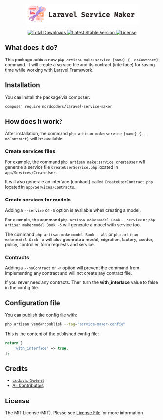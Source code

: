 <p align="center"><img src="./laravel-service-maker.png" alt="Laravel Service Maker"></p>

<p align="center">
    <a href="https://packagist.org/packages/nordcoders/laravel-service-maker">
        <img src="https://img.shields.io/packagist/dt/nordcoders/laravel-service-maker" alt="Total Downloads">
    </a>
    <a href="https://packagist.org/packages/nordcoders/laravel-service-maker">
        <img src="https://img.shields.io/packagist/v/nordcoders/laravel-service-maker" alt="Latest Stable Version">
    </a>
    <a href="https://packagist.org/packages/nordcoders/laravel-service-maker">
        <img src="https://img.shields.io/packagist/l/nordcoders/laravel-service-maker" alt="License">
    </a>
</p>

## What does it do?

This package adds a new `php artisan make:service {name} {--noContract}` command. It will create a service file and its contract (interface) for saving time while working with Laravel Framework.

## Installation

You can install the package via composer:

```bash
composer require nordcoders/laravel-service-maker
```

## How does it work?

After installation, the command `php artisan make:service {name} {--noContract}` will be available.

### Create services files

For example, the command `php artisan make:service createUser` will generate a service file `CreateUserService.php` located in `app/Services/CreateUser`.

It will also generate an interface (contract) called `CreateUserContract.php` located in `app/Services/Contracts`.

### Create services for models

Adding a ```--service``` or ```-S``` option is available when creating a model.

For example, the command `php artisan make:model Book --service` or `php artisan make:model Book -S` will generate a model with service too.

The command `php artisan make:model Book --all` or `php artisan make:model Book -a` will also geenrate a model, migration, factory, seeder, policy, controller, form requests and service.

### Contracts

Adding a ```--noContract``` or ```-N``` option will prevent the command from implementing any contract and will not create any contract file.

If you never need any contracts. Then turn the **with_interface** value to false in the config file.

## Configuration file

You can publish the config file with:

```bash
php artisan vendor:publish --tag="service-maker-config"
```

This is the content of the published config file:

```php
return [
    'with_interface' => true,
];
```

## Credits

- [Ludovic Guénet](https://github.com/ludoguenet)
- [All Contributors](../../contributors)

## License

The MIT License (MIT). Please see [License File](LICENSE.md) for more information.

